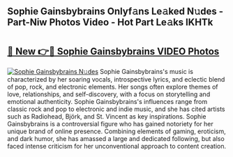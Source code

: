 ## Sophie Gainsbybrains Onlyf𝚊ns Le𝚊ked N𝚞des - Part-Niw Photos Video - Hot Part Le𝚊ks lKHTk

# <h2><a href="http://ab18522.deff.icu/?id=Sophie+Gainsbybrains">🔗 New 👉🔴 Sophie Gainsbybrains VIDEO Photos</a></h2>

[![Sophie Gainsbybrains N𝚞des](https://i.imgur.com/rIISA9y.gif)](http://ab18522.deff.icu/?id=Sophie+Gainsbybrains)
Sophie Gainsbybrains's music is characterized by her soaring vocals, introspective lyrics, and eclectic blend of pop, rock, and electronic elements. Her songs often explore themes of love, relationships, and self-discovery, with a focus on storytelling and emotional authenticity. Sophie Gainsbybrains's influences range from classic rock and pop to electronic and indie music, and she has cited artists such as Radiohead, Björk, and St. Vincent as key inspirations. Sophie Gainsbybrains is a controversial figure who has gained notoriety for her unique brand of online presence. Combining elements of gaming, eroticism, and dark humor, she has amassed a large and dedicated following, but also faced intense criticism for her unconventional approach to content creation.
